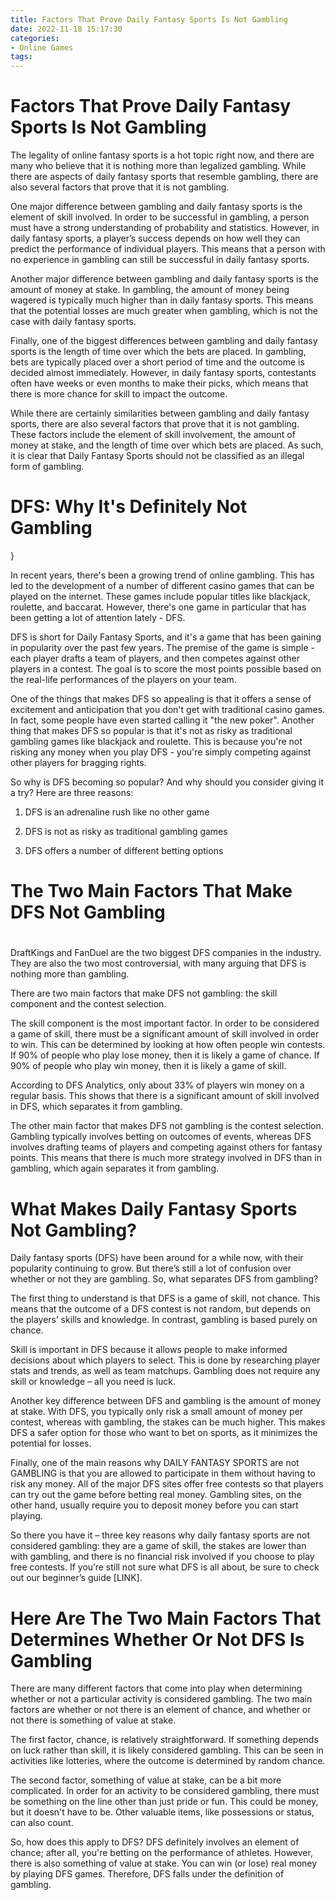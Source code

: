 ```yaml
---
title: Factors That Prove Daily Fantasy Sports Is Not Gambling
date: 2022-11-18 15:17:30
categories:
- Online Games
tags:
---
```



#  Factors That Prove Daily Fantasy Sports Is Not Gambling

The legality of online fantasy sports is a hot topic right now, and there are many who believe that it is nothing more than legalized gambling. While there are aspects of daily fantasy sports that resemble gambling, there are also several factors that prove that it is not gambling.

One major difference between gambling and daily fantasy sports is the element of skill involved. In order to be successful in gambling, a person must have a strong understanding of probability and statistics. However, in daily fantasy sports, a player’s success depends on how well they can predict the performance of individual players. This means that a person with no experience in gambling can still be successful in daily fantasy sports.

Another major difference between gambling and daily fantasy sports is the amount of money at stake. In gambling, the amount of money being wagered is typically much higher than in daily fantasy sports. This means that the potential losses are much greater when gambling, which is not the case with daily fantasy sports.

Finally, one of the biggest differences between gambling and daily fantasy sports is the length of time over which the bets are placed. In gambling, bets are typically placed over a short period of time and the outcome is decided almost immediately. However, in daily fantasy sports, contestants often have weeks or even months to make their picks, which means that there is more chance for skill to impact the outcome.

While there are certainly similarities between gambling and daily fantasy sports, there are also several factors that prove that it is not gambling. These factors include the element of skill involvement, the amount of money at stake, and the length of time over which bets are placed. As such, it is clear that Daily Fantasy Sports should not be classified as an illegal form of gambling.

#  DFS: Why It's Definitely Not Gambling

}

In recent years, there's been a growing trend of online gambling. This has led to the development of a number of different casino games that can be played on the internet. These games include popular titles like blackjack, roulette, and baccarat. However, there's one game in particular that has been getting a lot of attention lately - DFS.

DFS is short for Daily Fantasy Sports, and it's a game that has been gaining in popularity over the past few years. The premise of the game is simple - each player drafts a team of players, and then competes against other players in a contest. The goal is to score the most points possible based on the real-life performances of the players on your team.

One of the things that makes DFS so appealing is that it offers a sense of excitement and anticipation that you don't get with traditional casino games. In fact, some people have even started calling it "the new poker". Another thing that makes DFS so popular is that it's not as risky as traditional gambling games like blackjack and roulette. This is because you're not risking any money when you play DFS - you're simply competing against other players for bragging rights.

So why is DFS becoming so popular? And why should you consider giving it a try? Here are three reasons:

1) DFS is an adrenaline rush like no other game

2) DFS is not as risky as traditional gambling games

3) DFS offers a number of different betting options

#  The Two Main Factors That Make DFS Not Gambling

#

DraftKings and FanDuel are the two biggest DFS companies in the industry. They are also the two most controversial, with many arguing that DFS is nothing more than gambling.

There are two main factors that make DFS not gambling: the skill component and the contest selection.

The skill component is the most important factor. In order to be considered a game of skill, there must be a significant amount of skill involved in order to win. This can be determined by looking at how often people win contests. If 90% of people who play lose money, then it is likely a game of chance. If 90% of people who play win money, then it is likely a game of skill.

According to DFS Analytics, only about 33% of players win money on a regular basis. This shows that there is a significant amount of skill involved in DFS, which separates it from gambling.

The other main factor that makes DFS not gambling is the contest selection. Gambling typically involves betting on outcomes of events, whereas DFS involves drafting teams of players and competing against others for fantasy points. This means that there is much more strategy involved in DFS than in gambling, which again separates it from gambling.

#  What Makes Daily Fantasy Sports Not Gambling? 

Daily fantasy sports (DFS) have been around for a while now, with their popularity continuing to grow. But there’s still a lot of confusion over whether or not they are gambling. So, what separates DFS from gambling?

The first thing to understand is that DFS is a game of skill, not chance. This means that the outcome of a DFS contest is not random, but depends on the players’ skills and knowledge. In contrast, gambling is based purely on chance.

Skill is important in DFS because it allows people to make informed decisions about which players to select. This is done by researching player stats and trends, as well as team matchups. Gambling does not require any skill or knowledge – all you need is luck.

Another key difference between DFS and gambling is the amount of money at stake. With DFS, you typically only risk a small amount of money per contest, whereas with gambling, the stakes can be much higher. This makes DFS a safer option for those who want to bet on sports, as it minimizes the potential for losses.

Finally, one of the main reasons why DAILY FANTASY SPORTS are not GAMBLING is that you are allowed to participate in them without having to risk any money. All of the major DFS sites offer free contests so that players can try out the game before betting real money. Gambling sites, on the other hand, usually require you to deposit money before you can start playing.

So there you have it – three key reasons why daily fantasy sports are not considered gambling: they are a game of skill, the stakes are lower than with gambling, and there is no financial risk involved if you choose to play free contests. If you’re still not sure what DFS is all about, be sure to check out our beginner’s guide [LINK].

#  Here Are The Two Main Factors That Determines Whether Or Not DFS Is Gambling

There are many different factors that come into play when determining whether or not a particular activity is considered gambling. The two main factors are whether or not there is an element of chance, and whether or not there is something of value at stake.

The first factor, chance, is relatively straightforward. If something depends on luck rather than skill, it is likely considered gambling. This can be seen in activities like lotteries, where the outcome is determined by random chance.

The second factor, something of value at stake, can be a bit more complicated. In order for an activity to be considered gambling, there must be something on the line other than just pride or fun. This could be money, but it doesn't have to be. Other valuable items, like possessions or status, can also count.

So, how does this apply to DFS? DFS definitely involves an element of chance; after all, you're betting on the performance of athletes. However, there is also something of value at stake. You can win (or lose) real money by playing DFS games. Therefore, DFS falls under the definition of gambling.